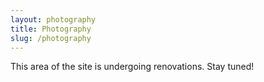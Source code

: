 ```yaml
---
layout: photography
title: Photography
slug: /photography
---
```


<!-- A running collection of photo essays from my photography adventures. -->
This area of the site is undergoing renovations. Stay tuned!

<br />
